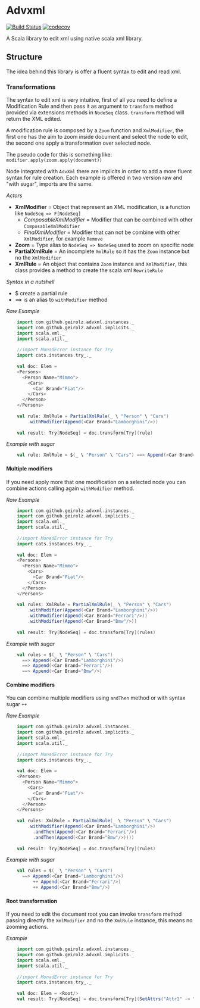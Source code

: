 # Advxml
[![Build Status](https://travis-ci.org/geirolz/advxml.svg?branch=master)](https://travis-ci.org/geirolz/advxml)
[![codecov](https://codecov.io/gh/geirolz/advxml/branch/master/graph/badge.svg)](https://codecov.io/gh/geirolz/advxml)

A Scala library to edit xml using native scala xml library.

## Structure
The idea behind this library is offer a fluent syntax to edit and read xml.

### Transformations
 The syntax to edit xml is very intuitive, first of all you need to define a Modification Rule 
 and then pass it as argument to `transform` method provided via extensions methods in `NodeSeq` class. 
 `transform` method will return the XML edited.
 
 A modification rule is composed by a `Zoom` function and `XmlModifier`, the first one has the aim to zoom inside document
 and select the node to edit, the second one apply a transformation over selected node.
 
 The pseudo code for this is something like: `modifier.apply(zoom.apply(document))`
 
 Node integrated with `AdvXml` there are implicits in order to add a more fluent syntax for rule creation.
 Each example is offered in two version raw and "with sugar", imports are the same.
 
 <i>Actors</i>
 - **XmlModifier** = Object that represent an XML modification, is a function like `NodeSeq => F[NodeSeq]` 
    - *ComposableXmlModifier* = Modifier that can be combined with other `ComposableXmlModifier`
    - *FinalXmlModifier* = Modifier that can not be combine with other `XmlModifier`, for example `Remove`
 - **Zoom** = Type alias to `NodeSeq => NodeSeq` used to zoom on specific node
 - **PartialXmlRule** = An incomplete `XmlRule` so it has the `Zoom` instance but no the `XmlModifier`
 - **XmlRule** = An object that contains `Zoom` instance and `XmlModifier`, this class provides a method to create the 
 scala xml `RewriteRule`
 
 <i>Syntax in a nutshell</i>
 - $ create a partial rule
 - ==> is an alias to `withModifier` method
 
 *Raw Example*
```scala
    import com.github.geirolz.advxml.instances._
    import com.github.geirolz.advxml.implicits._
    import scala.xml._
    import scala.util._
    
    //import MonadError instance for Try
    import cats.instances.try_._
    
    val doc: Elem = 
    <Persons>
      <Person Name="Mimmo">
        <Cars>
          <Car Brand="Fiat"/>
        </Cars>
      </Person>
    </Persons>
    
    val rule: XmlRule = PartialXmlRule(_ \ "Person" \ "Cars")
        .withModifier(Append(<Car Brand="Lamborghini"/>))
        
    val result: Try[NodeSeq] = doc.transform[Try](rule)  
```

 *Example with sugar*
```scala
    val rule: XmlRule = $(_ \ "Person" \ "Cars") ==> Append(<Car Brand="Lamborghini"/>)
```

#### Multiple modifiers
If you need apply more that one modification on a selected node you can combine actions calling again `withModifier` method.

 *Raw Example*
```scala
    import com.github.geirolz.advxml.instances._
    import com.github.geirolz.advxml.implicits._
    import scala.xml._
    import scala.util._
    
    //import MonadError instance for Try
    import cats.instances.try_._
    
    val doc: Elem = 
    <Persons>
      <Person Name="Mimmo">
        <Cars>
          <Car Brand="Fiat"/>
        </Cars>
      </Person>
    </Persons>
    
    val rules: XmlRule = PartialXmlRule(_ \ "Person" \ "Cars")
        .withModifier(Append(<Car Brand="Lamborghini"/>))
        .withModifier(Append(<Car Brand="Ferrari"/>))
        .withModifier(Append(<Car Brand="Bmw"/>))
        
    val result: Try[NodeSeq] = doc.transform[Try](rules)  
```

 *Example with sugar*
```scala
    val rules = $(_ \ "Person" \ "Cars") 
      ==> Append(<Car Brand="Lamborghini"/>) 
      ==> Append(<Car Brand="Ferrari"/>) 
      ==> Append(<Car Brand="Bmw"/>)
```

#### Combine modifiers
You can combine multiple modifiers using `andThen` method or with syntax sugar `++`

 *Raw Example*
```scala
    import com.github.geirolz.advxml.instances._
    import com.github.geirolz.advxml.implicits._
    import scala.xml._
    import scala.util._
    
    //import MonadError instance for Try
    import cats.instances.try_._
    
    val doc: Elem = 
    <Persons>
      <Person Name="Mimmo">
        <Cars>
          <Car Brand="Fiat"/>
        </Cars>
      </Person>
    </Persons>
    
    val rules: XmlRule = PartialXmlRule(_ \ "Person" \ "Cars")
        .withModifier(Append(<Car Brand="Lamborghini"/>)
          .andThen(Append(<Car Brand="Ferrari"/>)
          .andThen(Append(<Car Brand="Bmw"/>))))
        
    val result: Try[NodeSeq] = doc.transform[Try](rules)  
```
 *Example with sugar*
```scala
    val rules = $(_ \ "Person" \ "Cars") 
      ==> Append(<Car Brand="Lamborghini"/>) 
          ++ Append(<Car Brand="Ferrari"/>) 
          ++ Append(<Car Brand="Bmw"/>)

```

#### Root transformation
If you need to edit the document root you can invoke `transform` method passing directly 
the `XmlModifier` and no the `XmlRule` instance, this means no zooming actions.

 *Example*
```scala
    import com.github.geirolz.advxml.instances._
    import com.github.geirolz.advxml.implicits._
    import scala.xml._
    import scala.util._
    
    //import MonadError instance for Try
    import cats.instances.try_._
    
    val doc: Elem = <Root/>
    val result: Try[NodeSeq] = doc.transform[Try](SetAttrs("Attr1" -> "TEST"))
```

